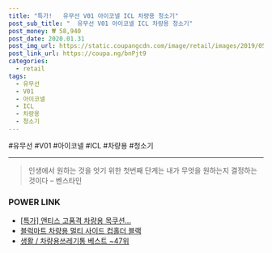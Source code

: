 ```yaml
--- 
title: "특가!   유무선 V01 아이코넬 ICL 차량용 청소기" 
post_sub_title: "  유무선 V01 아이코넬 ICL 차량용 청소기" 
post_money: ₩ 58,940 
post_date: 2020.01.31 
post_img_url: https://static.coupangcdn.com/image/retail/images/2019/05/17/17/3/5a09e8a1-90dc-48f3-afb7-182edd325b9c.jpg 
post_link_url: https://coupa.ng/bnPjt9 
categories: 
  - retail 
tags: 
  - 유무선 
  - V01 
  - 아이코넬 
  - ICL 
  - 차량용 
  - 청소기 
--- 
```

  #유무선 #V01 #아이코넬 #ICL #차량용 #청소기 
<hr> 

> 인생에서 원하는 것을 엇기 위한 첫번째 단계는 내가 무엇을 원하는지 결정하는 것이다 – 벤스타인 


### POWER LINK

* <a href="https://blog.naver.com/an0733/221787095206" target="_blank">[특가] 앤티스 고품격 차량용 목쿠션...</a>
* <a href="https://blog.naver.com/fasyy4321/221786590962" target="_blank">블럭마트 차량용 멀티 사이드 컵홀더 블랙</a>
* <a href="https://blog.naver.com/santokki14/221779899963" target="_blank">생활 / 차량용쓰레기통 베스트 ~47위</a>
